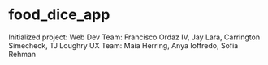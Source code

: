 # food_dice_app
Initialized project:
Web Dev Team: Francisco Ordaz IV, Jay Lara, Carrington Simecheck, TJ Loughry
UX Team: Maia Herring, Anya Ioffredo, Sofia Rehman
